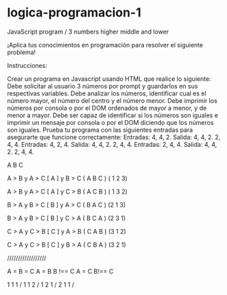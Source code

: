 # logica-programacion-1
JavaScript program / 3 numbers  higher middle and lower 

¡Aplica tus conocimientos en programación para resolver el siguiente problema!

Instrucciones:

Crear un programa en Javascript usando HTML que realice lo siguiente:  
Debe solicitar al usuario 3 números por prompt y guardarlos en sus respectivas variables.
Debe analizar los números, identificar cual es el número mayor, el número del centro y el número menor.
Debe imprimir los números por consola o por el DOM ordenados de mayor a menor, y de menor a mayor.
Debe ser capaz de identificar si los números son iguales e imprimir un mensaje por consola o por el DOM diciendo que los números son iguales.
Prueba tu programa con las siguientes entradas para asegurarte que funcione correctamente:
Entradas: 
4, 4, 2.
Salida:
4, 4, 2.
2, 4, 4.
Entradas: 
4, 2, 4.
Salida:
4, 4, 2.
2, 4, 4.
Entradas: 
2, 4, 4.
Salida:
4, 4, 2.
2, 4, 4.



A  B  C


A > B y A > C     [ A ]       y    B > C    (  A   B   C )    ( 1  2  3)

A > B y A > C     [ A ]       y    C > B    (  A   C   B )    ( 1  3  2)



B > A y B > C     [ B ]       y    A > C    (  B   A   C )    (2  1  3) 

B > A y B > C     [ B ]       y    C > A    (  B   C   A )    (2  3  1)


C > A y C > B     [ C ]       y    A > B    (  C   A   B )    (3  1  2)

C > A y C > B     [ C ]       y    B > A    (  C   B   A )    (3  2  1)

//////////////////

A = B = C   A = B   B !== C    A = C   B!== C   

1    1   1   /  1  1  2  /  1  2  1  /   2   1  1  /   
